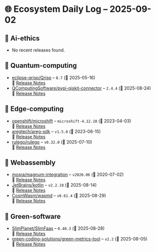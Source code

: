# 🌐 Ecosystem Daily Log – 2025-09-02

## 🔹 Ai-ethics
- No recent releases found.

## 🔹 Quantum-computing
- [eclipse-qrisp/Qrisp](https://github.com/eclipse-qrisp/Qrisp/releases/tag/0.7) – `0.7` (📅 2025-05-16)  
  🔗 [Release Notes](https://github.com/eclipse-qrisp/Qrisp/releases/tag/0.7)
- [QComputingSoftware/pypi-qiskit-connector](https://github.com/QComputingSoftware/pypi-qiskit-connector/releases/tag/2.4.4) – `2.4.4` (📅 2025-08-24)  
  🔗 [Release Notes](https://github.com/QComputingSoftware/pypi-qiskit-connector/releases/tag/2.4.4)

## 🔹 Edge-computing
- [openshift/microshift](https://github.com/openshift/microshift/releases/tag/microshift-4.12.10) – `microshift-4.12.10` (📅 2023-04-03)  
  🔗 [Release Notes](https://github.com/openshift/microshift/releases/tag/microshift-4.12.10)
- [aregtech/areg-sdk](https://github.com/aregtech/areg-sdk/releases/tag/v1.5.0) – `v1.5.0` (📅 2023-06-15)  
  🔗 [Release Notes](https://github.com/aregtech/areg-sdk/releases/tag/v1.5.0)
- [rulego/rulego](https://github.com/rulego/rulego/releases/tag/v0.32.0) – `v0.32.0` (📅 2025-07-10)  
  🔗 [Release Notes](https://github.com/rulego/rulego/releases/tag/v0.32.0)

## 🔹 Webassembly
- [mosra/magnum-integration](https://github.com/mosra/magnum-integration/releases/tag/v2020.06) – `v2020.06` (📅 2020-07-02)  
  🔗 [Release Notes](https://github.com/mosra/magnum-integration/releases/tag/v2020.06)
- [JetBrains/kotlin](https://github.com/JetBrains/kotlin/releases/tag/v2.2.10) – `v2.2.10` (📅 2025-08-14)  
  🔗 [Release Notes](https://github.com/JetBrains/kotlin/releases/tag/v2.2.10)
- [CosmWasm/wasmd](https://github.com/CosmWasm/wasmd/releases/tag/v0.61.4) – `v0.61.4` (📅 2025-08-29)  
  🔗 [Release Notes](https://github.com/CosmWasm/wasmd/releases/tag/v0.61.4)

## 🔹 Green-software
- [SlimPlanet/SlimFaas](https://github.com/SlimPlanet/SlimFaas/releases/tag/0.40.3) – `0.40.3` (📅 2025-08-28)  
  🔗 [Release Notes](https://github.com/SlimPlanet/SlimFaas/releases/tag/0.40.3)
- [green-coding-solutions/green-metrics-tool](https://github.com/green-coding-solutions/green-metrics-tool/releases/tag/v2.2) – `v2.2` (📅 2025-08-05)  
  🔗 [Release Notes](https://github.com/green-coding-solutions/green-metrics-tool/releases/tag/v2.2)